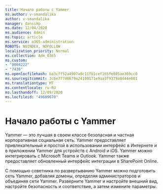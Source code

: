 ```yaml
---
title: Начало работы с Yammer
ms.author: v-smandalika
author: v-smandalika
manager: dansimp
ms.date: 12/04/2020
ms.audience: Admin
ms.topic: article
ms.service: o365-administration
ROBOTS: NOINDEX, NOFOLLOW
localization_priority: Normal
ms.collection: Adm_O365
ms.custom:
- "9004222"
- "7430"
ms.openlocfilehash: ba3cff52a4907a0c11fb1cef165fe805ae369cc0
ms.sourcegitcommit: 3c6e777d6679a24108171e9aa3f9379a8d44e001
ms.translationtype: MT
ms.contentlocale: ru-RU
ms.lasthandoff: 12/09/2020
ms.locfileid: "49609670"
---
```

# <a name="get-started-with-yammer"></a>Начало работы с Yammer

Yammer — это лучшая в своем классе безопасная и частная корпоративная социальная сеть. Yammer предоставляет привлекательный и простой в использовании интерфейс в Интернете и в приложении Yammer для устройств с Android и iOS. Yammer можно интегрировать с Microsoft Teams и Outlook. Yammer также предоставляет обновленный интерфейс интеграции в SharePoint Online.

С помощью советника по развертыванию Yammer можно подготовить сеть Yammer, добавляя домены, определяя администраторов и объединяя сети Yammer. Разверните Yammer и настройте внешний вид, настройте безопасность и соответствие, а затем измените параметры.
